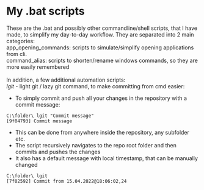 # My .bat scripts

These are the .bat and possibly other commandline/shell scripts, that I have made, to simplify my day-to-day workflow.
They are separated into 2 main categories: 
<br />
app_opening_commands: scripts to simulate/simplify opening applications from cli.
<br />
command_alias: scripts to shorten/rename windows commands, so they are more easily remembered
<br />
<br />
In addition, a few additional automation scripts:
<br />
<i>lgit</i> - light git / lazy git command, to make committing from cmd easier:
<br />
- To simply commit and push all your changes in the repository with a commit message:
~~~shell
C:\folder\ lgit "Commit message"
[9f04793] Commit message
~~~
- This can be done from anywhere inside the repository, any subfolder etc.
- The script recursively navigates to the repo root folder and then commits and pushes the changes
- It also has a default message with local timestamp, that can be manually changed
~~~shell
C:\folder\ lgit
[7f02592] Commit from 15.04.2022@18:06:02,24
~~~